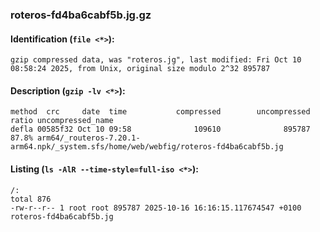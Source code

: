 ### roteros-fd4ba6cabf5b.jg.gz
#### Identification (`file <*>`):
```
gzip compressed data, was "roteros.jg", last modified: Fri Oct 10 08:58:24 2025, from Unix, original size modulo 2^32 895787
```
#### Description (`gzip -lv <*>`):
```
method  crc     date  time           compressed        uncompressed  ratio uncompressed_name
defla 00585f32 Oct 10 09:58              109610              895787  87.8% arm64/_routeros-7.20.1-arm64.npk/_system.sfs/home/web/webfig/roteros-fd4ba6cabf5b.jg
```
#### Listing (`ls -AlR --time-style=full-iso <*>`):
```
/:
total 876
-rw-r--r-- 1 root root 895787 2025-10-16 16:16:15.117674547 +0100 roteros-fd4ba6cabf5b.jg
```

